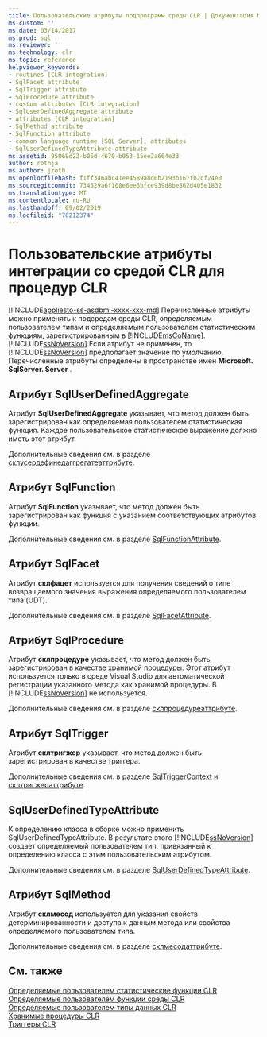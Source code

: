 ```yaml
---
title: Пользовательские атрибуты подпрограмм среды CLR | Документация Майкрософт
ms.custom: ''
ms.date: 03/14/2017
ms.prod: sql
ms.reviewer: ''
ms.technology: clr
ms.topic: reference
helpviewer_keywords:
- routines [CLR integration]
- SqlFacet attribute
- SqlTrigger attribute
- SqlProcedure attribute
- custom attributes [CLR integration]
- SqlUserDefinedAggregate attribute
- attributes [CLR integration]
- SqlMethod attribute
- SqlFunction attribute
- common language runtime [SQL Server], attributes
- SqlUserDefinedTypeAttribute attribute
ms.assetid: 95069d22-b05d-4670-b053-15ee2a664e33
author: rothja
ms.author: jroth
ms.openlocfilehash: f1ff346abc41ee4589a8d0b2193b167fb2cf24e0
ms.sourcegitcommit: 734529a6f108e6ee6bfce939d8be562d405e1832
ms.translationtype: MT
ms.contentlocale: ru-RU
ms.lasthandoff: 09/02/2019
ms.locfileid: "70212374"
---
```

# <a name="clr-integration-custom-attributes-for-clr-routines"></a>Пользовательские атрибуты интеграции со средой CLR для процедур CLR
[!INCLUDE[appliesto-ss-asdbmi-xxxx-xxx-md](../../../includes/appliesto-ss-asdbmi-xxxx-xxx-md.md)]
  Перечисленные атрибуты можно применять к подсредам среды CLR, определяемым пользователем типам и определяемым пользователем статистическим функциям, зарегистрированным в [!INCLUDE[msCoName](../../../includes/msconame-md.md)]. [!INCLUDE[ssNoVersion](../../../includes/ssnoversion-md.md)] Если атрибут не применен, то [!INCLUDE[ssNoVersion](../../../includes/ssnoversion-md.md)] предполагает значение по умолчанию. Перечисленные атрибуты определены в пространстве имен **Microsoft. SqlServer. Server** .  
  
## <a name="the-sqluserdefinedaggregate-attribute"></a>Атрибут SqlUserDefinedAggregate  
 Атрибут **SqlUserDefinedAggregate** указывает, что метод должен быть зарегистрирован как определяемая пользователем статистическая функция. Каждое пользовательское статистическое выражение должно иметь этот атрибут.  
  
 Дополнительные сведения см. в разделе [склусердефинедаггрегатеаттрибуте](https://go.microsoft.com/fwlink/?LinkId=124626).  
  
## <a name="the-sqlfunction-attribute"></a>Атрибут SqlFunction  
 Атрибут **SqlFunction** указывает, что метод должен быть зарегистрирован как функция с указанием соответствующих атрибутов функции.  
  
 Дополнительные сведения см. в разделе [SqlFunctionAttribute](https://go.microsoft.com/fwlink/?LinkId=128019).  
  
## <a name="the-sqlfacet-attribute"></a>Атрибут SqlFacet  
 Атрибут **склфацет** используется для получения сведений о типе возвращаемого значения выражения определяемого пользователем типа (UDT).  
  
 Дополнительные сведения см. в разделе [SqlFacetAttribute](https://go.microsoft.com/fwlink/?LinkId=128020).  
  
## <a name="the-sqlprocedure-attribute"></a>Атрибут SqlProcedure  
 Атрибут **склпроцедуре** указывает, что метод должен быть зарегистрирован в качестве хранимой процедуры. Этот атрибут используется только в среде Visual Studio для автоматической регистрации указанного метода как хранимой процедуры. В [!INCLUDE[ssNoVersion](../../../includes/ssnoversion-md.md)] не используется.  
  
 Дополнительные сведения см. в разделе [склпроцедуреаттрибуте](https://go.microsoft.com/fwlink/?LinkId=128021).  
  
## <a name="the-sqltrigger-attribute"></a>Атрибут SqlTrigger  
 Атрибут **склтригжер** указывает, что метод должен быть зарегистрирован в качестве триггера.  
  
 Дополнительные сведения см. в разделе [SqlTriggerContext](https://go.microsoft.com/fwlink/?LinkId=128022) и [склтригжераттрибуте](https://go.microsoft.com/fwlink/?LinkId=203898).  
  
## <a name="the-sqluserdefinedtypeattribute"></a>SqlUserDefinedTypeAttribute  
 К определению класса в сборке можно применить SqlUserDefinedTypeAttribute. В результате этого [!INCLUDE[ssNoVersion](../../../includes/ssnoversion-md.md)] создает определяемый пользователем тип, привязанный к определению класса с этим пользовательским атрибутом.  
  
 Дополнительные сведения см. в разделе [SqlUserDefinedTypeAttribute](https://go.microsoft.com/fwlink/?LinkId=128024).  
  
## <a name="the-sqlmethod-attribute"></a>Атрибут SqlMethod  
 Атрибут **склмесод** используется для указания свойств детерминированности и доступа к данным метода или свойства определяемого пользователем типа.  
  
 Дополнительные сведения см. в разделе [склмесодаттрибуте](https://go.microsoft.com/fwlink/?LinkId=128025).  
  
## <a name="see-also"></a>См. также  
 [Определяемые пользователем статистические функции CLR](../../../relational-databases/clr-integration-database-objects-user-defined-functions/clr-user-defined-aggregates.md)   
 [Определяемые пользователем функции среды CLR](../../../relational-databases/clr-integration-database-objects-user-defined-functions/clr-user-defined-functions.md)   
 [Определяемые пользователем типы данных CLR](../../../relational-databases/clr-integration-database-objects-user-defined-types/clr-user-defined-types.md)   
 [Хранимые процедуры CLR](https://msdn.microsoft.com/library/bbdd51b2-a9b4-4916-ba6f-7957ac6c3f33)   
 [Триггеры CLR](https://msdn.microsoft.com/library/302a4e4a-3172-42b6-9cc0-4a971ab49c1c)  
  
  

